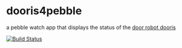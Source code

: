 dooris4pebble
=====

a pebble watch app that displays the status of the [door robot dooris](http://hamburg.ccc.de/dooris) 

[![Build Status](https://travis-ci.org/rickmer/dooris4pebble.svg)](https://travis-ci.org/rickmer/dooris4pebble)
